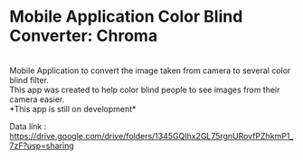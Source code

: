 # Mobile Application Color Blind Converter: Chroma
  <br>
  Mobile Application to convert the image taken from camera to several color blind filter. <br>
  This app was created to help color blind people to see images from their camera easier. <br>
  *This app is still on development* 

Data link : 
https://drive.google.com/drive/folders/1345GQIhx2GL75rgnURovfPZhkmP1_7zF?usp=sharing

